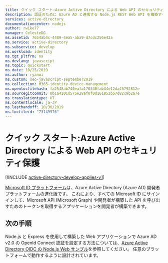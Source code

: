 ```yaml
---
title: クイック スタート:Azure Active Directory による Web API のセキュリティ保護
description: 認証のために Azure AD と連携する Node.js REST Web API を構築する方法について説明します。
services: active-directory
documentationcenter: nodejs
author: rwike77
manager: CelesteDG
ms.assetid: 7654ab4c-4489-4ea5-aba9-d7cdc256e42a
ms.service: active-directory
ms.subservice: develop
ms.workload: identity
ms.tgt_pltfrm: na
ms.devlang: javascript
ms.topic: quickstart
ms.date: 10/25/2019
ms.author: ryanwi
ms.custom: seo-javascript-september2019
ms.collection: M365-identity-device-management
ms.openlocfilehash: fa2548ab740eafa170330fab34e12da45792812e
ms.sourcegitcommit: 0b1a4101d575e28af0f0d161852b57d82c9b2a7e
ms.translationtype: HT
ms.contentlocale: ja-JP
ms.lasthandoff: 10/30/2019
ms.locfileid: "73149576"
---
```

# <a name="quickstart-secure-a-web-api-with-azure-active-directory"></a>クイック スタート:Azure Active Directory による Web API のセキュリティ保護

[!INCLUDE [active-directory-develop-applies-v1](../../../includes/active-directory-develop-applies-v1.md)]

[Microsoft ID プラットフォーム](v2-overview.md)は、Azure Active Directory (Azure AD) 開発者プラットフォームの進化版です。 これにより、すべての Microsoft ID にサインインして、Microsoft API (Microsoft Graph) や開発者が構築した API を呼び出すためのトークンを取得するアプリケーションを開発者が構築できます。

## <a name="next-steps"></a>次の手順

Node.js と Express を使用して構築した Web アプリケーションで Azure AD v2.0 の OpenId Connect 認証を設定する方法については、[Azure Active Directory OIDC の Node.js Web サンプル](https://github.com/azureadquickstarts/appmodelv2-webapp-openidconnect-nodejs)を参照してください。 任意のプラットフォームで動作するように設計されています。
